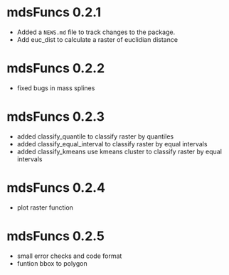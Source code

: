 # mdsFuncs 0.2.1
* Added a `NEWS.md` file to track changes to the package.
* Add euc_dist to calculate a raster of euclidian distance 
# mdsFuncs 0.2.2
* fixed bugs in mass splines 
# mdsFuncs 0.2.3
* added classify_quantile to classify raster by quantiles
* added classify_equal_interval to classify raster by equal intervals
* added classify_kmeans use kmeans cluster to classify raster by equal intervals
# mdsFuncs 0.2.4
* plot raster function
# mdsFuncs 0.2.5
* small error checks and code format
* funtion bbox to polygon

